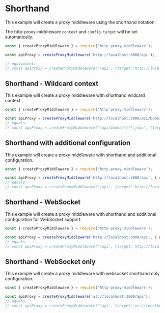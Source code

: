 # Shorthand

This example will create a proxy middleware using the shorthand notation.

The http-proxy-middleware `context` and `config.target` will be set automatically.

```javascript
const { createProxyMiddleware } = require('http-proxy-middleware');

const apiProxy = createProxyMiddleware('http://localhost:3000/api');

// equivalent:
// const apiProxy = createProxyMiddleware('/api', {target:'http://localhost:3000'});
```

## Shorthand - Wildcard context

This example will create a proxy middleware with shorthand wildcard context.

```javascript
const { createProxyMiddleware } = require('http-proxy-middleware');

const apiProxy = createProxyMiddleware('http://localhost:3000/api/books/*/**.json');
// equals:
// const apiProxy = createProxyMiddleware('/api/books/*/**.json', {target:'http://localhost:3000'});
```

## Shorthand with additional configuration

This example will create a proxy middleware with shorthand and additional configuration.

```javascript
const { createProxyMiddleware } = require('http-proxy-middleware');

const apiProxy = createProxyMiddleware('http://localhost:3000/api', { changeOrigin: true });
// equals:
// const apiProxy = createProxyMiddleware('/api', {target:'http://localhost:3000', {changeOrigin:true}});
```

## Shorthand - WebSocket

This example will create a proxy middleware with shorthand and additional configuration for WebSocket support.

```javascript
const { createProxyMiddleware } = require('http-proxy-middleware');

const apiProxy = createProxyMiddleware('http://localhost:3000/api', { ws: true });
// equals:
// const apiProxy = createProxyMiddleware('/api', {target:'http://localhost:3000', ws: true});
```

## Shorthand - WebSocket only

This example will create a proxy middleware with websocket shorthand only configuration.

```javascript
const { createProxyMiddleware } = require('http-proxy-middleware');

const apiProxy = createProxyMiddleware('ws://localhost:3000/api');
// equals:
// const apiProxy = createProxyMiddleware('/api', {target:'ws://localhost:3000', ws: true});
```
